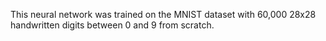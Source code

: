 This neural network was trained on the MNIST dataset with 60,000 28x28 handwritten digits between 0 and 9 from scratch.
